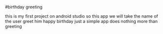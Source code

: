 #birthday greeting

this is my first project on android studio
so this app we will take the name of the user greet him happy birthday
just a simple app does nothing more than greeting
